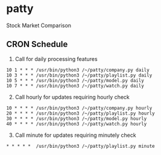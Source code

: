 # patty
Stock Market Comparison



## CRON Schedule
1. Call for daily processing features
```
10 1 * * * /usr/bin/python3 /~/patty/company.py daily
10 3 * * * /usr/bin/python3 /~/patty/playlist.py daily
10 5 * * * /usr/bin/python3 /~/patty/model.py daily
10 7 * * * /usr/bin/python3 /~/patty/watch.py daily
```

2. Call hourly for updates requiring hourly check
```
10 * * * * /usr/bin/python3 /~/patty/company.py hourly
20 * * * * /usr/bin/python3 /~/patty/playlist.py hourly
30 * * * * /usr/bin/python3 /~/patty/model.py hourly
40 * * * * /usr/bin/python3 /~/patty/watch.py hourly
```

3. Call minute for updates requiring minutely check
```
* * * * *  /usr/bin/python3 /~/patty/playlist.py minute
```
